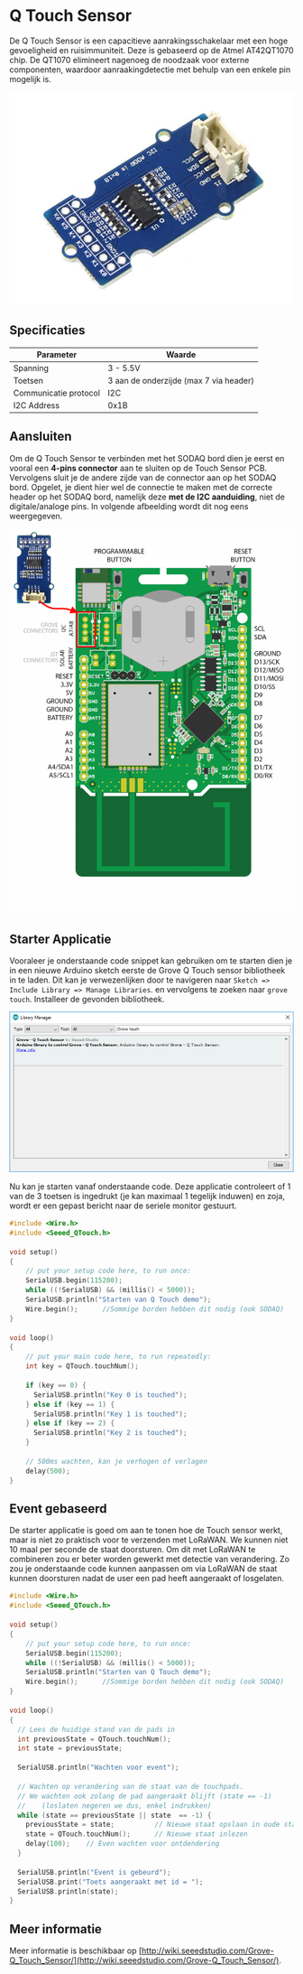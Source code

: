 # Q Touch Sensor

De Q Touch Sensor is een capacitieve aanrakingsschakelaar met een hoge gevoeligheid en ruisimmuniteit. Deze is gebaseerd op de Atmel AT42QT1070 chip. De QT1070 elimineert nagenoeg de noodzaak voor externe componenten, waardoor aanraakingdetectie met behulp van een enkele pin mogelijk is.

![Grove - Q Touch Sensor](./img/Grove-Q_Touch_Sensor.jpg)

## Specificaties

| Parameter | Waarde |
| --- | --- |
| Spanning | 3 - 5.5V |
| Toetsen | 3 aan de onderzijde (max 7 via header) |
| Communicatie protocol | I2C |
| I2C Address | 0x1B |

## Aansluiten

Om de Q Touch Sensor te verbinden met het SODAQ bord dien je eerst en vooral een **4-pins connector** aan te sluiten op de Touch Sensor PCB. Vervolgens sluit je de andere zijde van de connector aan op het SODAQ bord. Opgelet, je dient hier wel de connectie te maken met de correcte header op het SODAQ bord, namelijk deze **met de I2C aanduiding**, niet de digitale/analoge pins. In volgende afbeelding wordt dit nog eens weergegeven.

![Touch Sensor op het SODAQ bord aansluiten](./img/connecting_q_touch.png)

## Starter Applicatie

Vooraleer je onderstaande code snippet kan gebruiken om te starten dien je in een nieuwe Arduino sketch eerste de Grove Q Touch sensor bibliotheek in te laden. Dit kan je verwezenlijken door te navigeren naar `Sketch => Include Library => Manage Libraries`. en vervolgens te zoeken naar `grove touch`. Installeer de gevonden bibliotheek.

![Zoek van de Grove Touch bibliotheek](./img/grove_q_touch_library.png)

Nu kan je starten vanaf onderstaande code. Deze applicatie controleert of 1 van de 3 toetsen is ingedrukt (je kan maximaal 1 tegelijk induwen) en zoja, wordt er een gepast bericht naar de seriele monitor gestuurt.

```cpp
#include <Wire.h>
#include <Seeed_QTouch.h>

void setup()
{
    // put your setup code here, to run once:
    SerialUSB.begin(115200);
    while ((!SerialUSB) && (millis() < 5000));
    SerialUSB.println("Starten van Q Touch demo");
    Wire.begin();      //Sommige borden hebben dit nodig (ook SODAQ)
}

void loop()
{
    // put your main code here, to run repeatedly:
    int key = QTouch.touchNum();

    if (key == 0) {
      SerialUSB.println("Key 0 is touched");
    } else if (key == 1) {
      SerialUSB.println("Key 1 is touched");
    } else if (key == 2) {
      SerialUSB.println("Key 2 is touched");
    }

    // 500ms wachten, kan je verhogen of verlagen
    delay(500);
}
```

## Event gebaseerd

De starter applicatie is goed om aan te tonen hoe de Touch sensor werkt, maar is niet zo praktisch voor te verzenden met LoRaWAN. We kunnen niet 10 maal per seconde de staat doorsturen. Om dit met LoRaWAN te combineren zou er beter worden gewerkt met detectie van verandering. Zo zou je onderstaande code kunnen aanpassen om via LoRaWAN de staat kunnen doorsturen nadat de user een pad heeft aangeraakt of losgelaten.

```cpp
#include <Wire.h>
#include <Seeed_QTouch.h>

void setup()
{
    // put your setup code here, to run once:
    SerialUSB.begin(115200);
    while ((!SerialUSB) && (millis() < 5000));
    SerialUSB.println("Starten van Q Touch demo");
    Wire.begin();      //Sommige borden hebben dit nodig (ook SODAQ)
}

void loop()
{
  // Lees de huidige stand van de pads in
  int previousState = QTouch.touchNum();
  int state = previousState;

  SerialUSB.println("Wachten voor event");

  // Wachten op verandering van de staat van de touchpads.
  // We wachten ook zolang de pad aangeraakt blijft (state == -1)
  //    (loslaten negeren we dus, enkel indrukken)
  while (state == previousState || state  == -1) {
    previousState = state;          // Nieuwe staat opslaan in oude staat
    state = QTouch.touchNum();      // Nieuwe staat inlezen
    delay(100);    // Even wachten voor ontdendering
  }

  SerialUSB.println("Event is gebeurd");
  SerialUSB.print("Toets aangeraakt met id = ");
  SerialUSB.println(state);
}
```

## Meer informatie

Meer informatie is beschikbaar op [http://wiki.seeedstudio.com/Grove-Q_Touch_Sensor/](http://wiki.seeedstudio.com/Grove-Q_Touch_Sensor/).